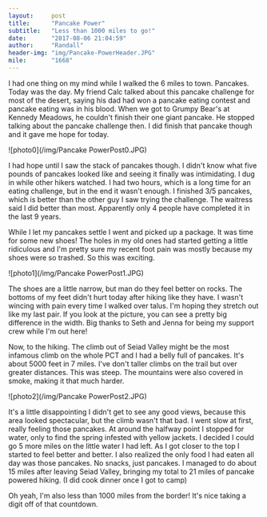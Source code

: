 ```yaml
---
layout:     post
title:      "Pancake Power"
subtitle:   "Less than 1000 miles to go!"
date:       "2017-08-06 21:04:59"
author:     "Randall"
header-img: "img/Pancake-PowerHeader.JPG"
mile:       "1668"
---
```

I had one thing on my mind while I walked the 6 miles to town. Pancakes. Today was the day. My friend Calc talked about this pancake challenge for most of the desert, saying his dad had won a pancake eating contest and pancake eating was in his blood. When we got to Grumpy Bear's at Kennedy Meadows, he couldn't finish their one giant pancake. He stopped talking about the pancake challenge then. I did finish that pancake though and it gave me hope for today.

![photo0](/img/Pancake PowerPost0.JPG)

I had hope until I saw the stack of pancakes though. I didn't know what five pounds of pancakes looked like and seeing it finally was intimidating. I dug in while other hikers watched. I had two hours, which is a long time for an eating challenge, but in the end it wasn't enough. I finished 3/5 pancakes, which is better than the other guy I saw trying the challenge. The waitress said I did better than most. Apparently only 4 people have completed it in the last 9 years.

While I let my pancakes settle I went and picked up a package. It was time for some new shoes! The holes in my old ones had started getting a little ridiculous and I'm pretty sure my recent foot pain was mostly because my shoes were so trashed. So this was exciting.

![photo1](/img/Pancake PowerPost1.JPG)

The shoes are a little narrow, but man do they feel better on rocks. The bottoms of my feet didn't hurt today after hiking like they have. I wasn't wincing with pain every time I walked over talus. I'm hoping they stretch out like my last pair. If you look at the picture, you can see a pretty big difference in the width. Big thanks to Seth and Jenna for being my support crew while I'm out here!

Now, to the hiking. The climb out of Seiad Valley might be the most infamous climb on the whole PCT and I had a belly full of pancakes. It's about 5000 feet in 7 miles. I've don't taller climbs on the trail but over greater distances. This was steep. The mountains were also covered in smoke, making it that much harder.

![photo2](/img/Pancake PowerPost2.JPG)

It's a little disappointing I didn't get to see any good views, because this area looked spectacular, but the climb wasn't that bad. I went slow at first, really feeling those pancakes. At around the halfway point I stopped for water, only to find the spring infested with yellow jackets. I decided I could go 5 more miles on the little water I had left. As I got closer to the top I started to feel better and better. I also realized the only food I had eaten all day was those pancakes. No snacks, just pancakes. I managed to do about 15 miles after leaving Seiad Valley, bringing my total to 21 miles of pancake powered hiking. (I did cook dinner once I got to camp)

Oh yeah, I'm also less than 1000 miles from the border! It's nice taking a digit off of that countdown.